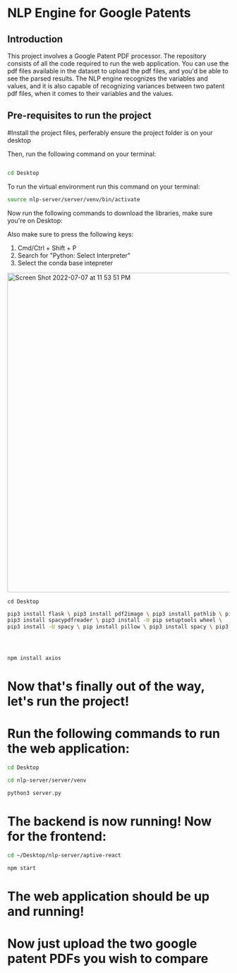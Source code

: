 # NLP Engine for Google Patents

## Introduction

This project involves a Google Patent PDF processor. The repository consists of all the code required to run the web application. You can use the pdf files available in the dataset to upload the pdf files, and you'd be able to see the parsed results. The NLP engine recognizes the variables and values, and it is also capable of recognizing variances between two patent pdf files, when it comes to their variables and the values. 

## Pre-requisites to run the project

#Install the project files, perferably ensure the project folder is on your desktop

Then, run the following command on your terminal:
```bash

cd Desktop
```

To run the virtual environment run this command on your terminal:
```bash
source nlp-server/server/venv/bin/activate
```

Now run the following commands to download the libraries, make sure you're on Desktop:

Also make sure to press the following keys:

1. Cmd/Ctrl + Shift + P
2. Search for "Python: Select Interpreter" 
3. Select the conda base intepreter

<img width="724" alt="Screen Shot 2022-07-07 at 11 53 51 PM" src="https://user-images.githubusercontent.com/87118726/177869719-8862418a-0980-4155-96b2-2cfe314af43c.png">

```
cd Desktop
```
``` bash
pip3 install flask \ pip3 install pdf2image \ pip3 install pathlib \ pip3 install flask_cors \
pip3 install spacypdfreader \ pip3 install -U pip setuptools wheel \ 
pip3 install -U spacy \ pip install pillow \ pip3 install spacy \ pip3 install pytesseract





```



``` bash
npm install axios
```

# Now that's finally out of the way, let's run the project!
# Run the following commands to run the web application:

``` bash
cd Desktop
```
``` bash
cd nlp-server/server/venv
```
``` bash
python3 server.py
```
# The backend is now running! Now for the frontend: 
``` bash
cd ~/Desktop/nlp-server/aptive-react 
```
``` bash
npm start
```
# The web application should be up and running!
# Now just upload the two google patent PDFs you wish to compare

